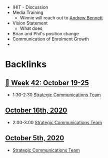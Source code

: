 - IHIT - Discussion
- Media Training
    - Winnie will reach out to [Andrew Bennett](<Andrew Bennett.md>)
- Vision Statement
    - What does 
- Brian and Phil's position change
- Communication of Enrolment Growth
- 

# Backlinks
## [  📅 Week 42: October 19-25](<  📅 Week 42: October 19-25.md>)
- 1:30-2:30 [Strategic Communications Team](<Strategic Communications Team.md>)

## [October 16th, 2020](<October 16th, 2020.md>)
- 2:00-3:00 [Strategic Communications Team](<Strategic Communications Team.md>)

## [October 5th, 2020](<October 5th, 2020.md>)
- [Strategic Communications Team](<Strategic Communications Team.md>)

